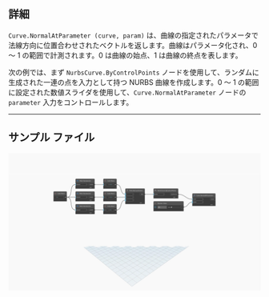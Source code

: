 <!--- Autodesk.DesignScript.Geometry.Curve.NormalAtParameter(curve, param) --->
<!--- 5EEABYHH2K4RVCNKX3VDCP7ZRLFAMGC7UDSBANQMVEBFNNE3SPYQ --->
## 詳細
`Curve.NormalAtParameter (curve, param)` は、曲線の指定されたパラメータで法線方向に位置合わせされたベクトルを返します。曲線はパラメータ化され、0 ～ 1 の範囲で計測されます。0 は曲線の始点、1 は曲線の終点を表します。

次の例では、まず `NurbsCurve.ByControlPoints` ノードを使用して、ランダムに生成された一連の点を入力として持つ NURBS 曲線を作成します。0 ～ 1 の範囲に設定された数値スライダを使用して、`Curve.NormalAtParameter` ノードの`parameter` 入力をコントロールします。
___
## サンプル ファイル

![Curve.NormalAtParameter(curve, param](./5EEABYHH2K4RVCNKX3VDCP7ZRLFAMGC7UDSBANQMVEBFNNE3SPYQ_img.jpg)
